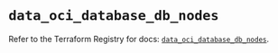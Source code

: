 # `data_oci_database_db_nodes`

Refer to the Terraform Registry for docs: [`data_oci_database_db_nodes`](https://registry.terraform.io/providers/oracle/oci/6.18.0/docs/data-sources/database_db_nodes).
